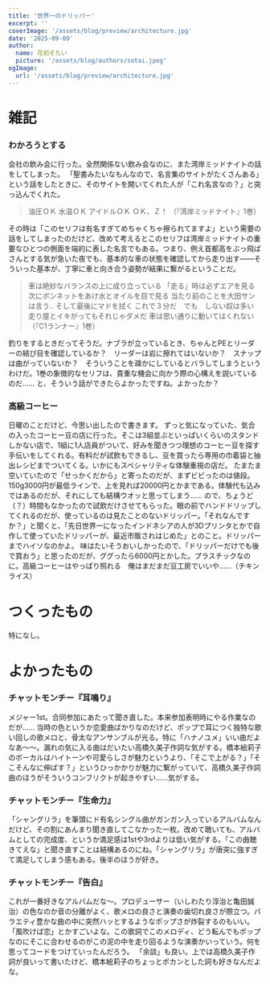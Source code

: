 ```yaml
---
title: '世界一のドリッパー'
excerpt: ''
coverImage: '/assets/blog/preview/architecture.jpg'
date: '2025-09-09'
author:
  name: 花初そたい
  picture: '/assets/blog/authors/sotai.jpeg'
ogImage:
  url: '/assets/blog/preview/architecture.jpg'
---
```

# 雑記
### わかろうとする
会社の飲み会に行った。全然関係ない飲み会なのに、また湾岸ミッドナイトの話をしてしまった。
「聖書みたいなもんなので、名言集のサイトがたくさんある」という話をしたときに、そのサイトを開いてくれた人が「これ名言なの？」と突っ込んでくれた。
> 油圧ＯＫ
水温ＯＫ
アイドルＯＫ
ＯＫ、Ｚ！
（『湾岸ミッドナイト』1巻）

その時は「このセリフは有名すぎてめちゃくちゃ擦られてますよ」という需要の話をしてしまったのだけど、改めて考えるとこのセリフは湾岸ミッドナイトの重要なひとつの側面を端的に表した名言でもある。つまり、例え首都高をぶっ飛ばさんとする気が急いた夜でも、基本的な車の状態を確認してから走り出す――そういった基本が、丁寧に車と向き合う姿勢が結果に繋がるということだ。

> 車は絶妙なバランスの上に成り立っている
「走る」時は必ずエアを見る
次にボンネットをあけ水とオイルを目で見る
当たり前のことを大田サンは言う‥
そして最後にマドを拭く
これで３分だ　でも　しない奴は多い
走り屋とイキがってもそれじゃダメだ
車は思い通りに動いてはくれない
（『C1ランナー』1巻）

釣りをするときだってそうだ。ナブラが立っているとき、ちゃんとPEとリーダーの結び目を確認しているか？　リーダーは岩に擦れてはいないか？　スナップは曲がっていないか？　そういうことを疎かにしているとバラしてしまうというわけだ。1巻の象徴的なセリフは、貴重な機会に向かう際の心構えを説いているのだ……
と、そういう話ができたらよかったですね。よかったか？

### 高級コーヒー
日曜のことだけど、今思い出したので書きます。
ずっと気になっていた、気合の入ったコーヒー豆の店に行った。そこは3組並ぶといっぱいくらいのスタンドしかない店で、1組に1人店員がついて、好みを聞きつつ理想のコーヒー豆を探す手伝いをしてくれる。有料だが試飲もできるし、豆を買ったら専用の巾着袋と抽出レシピまでついてくる。いかにもスペシャリティな体験重視の店だ。
たまたま空いていたので「せっかくだから」と寄ったのだが、まずビビったのは値段。150g3000円が最低ラインで、上を見れば20000円とかまである。体験代も込みではあるのだが、それにしても結構ウオッと思ってしまう……
ので、ちょうど（？）時間もなかったので試飲だけさせてもらった。眼の前でハンドドリップしてくれるのだが、使っているのは見たことのないドリッパー。「それなんですか？」と聞くと、「先日世界一になったインドネシアの人が3Dプリンタとかで自作して使っていたドリッパーが、最近市販されはじめた」とのこと。ドリッパーまでハイソなのかよ。
味はたいそうおいしかったので、「ドリッパーだけでも後で買おう」と思ったのだが、ググったら6000円とかした。プラスチックなのに。高級コーヒーはやっぱり照れる　俺はまだまだ豆工房でいいや……（チキンライス）

# つくったもの
特になし。

# よかったもの
### チャットモンチー『耳鳴り』
メジャー1st。合同参加にあたって聞き直した。本来参加表明時にやる作業なのだが……
当時の色というか恋愛曲ばかりなのだけど、ポップで耳につく独特な歌い回しの歌メロと、骨太なアンサンブルが光る。特に「ハナノユメ」いい曲だよなあ～～。漏れの気に入る曲はだいたい高橋久美子作詞な気がする。橋本絵莉子のボーカルはハイトーンや可愛らしさが魅力というより、「そこで上がる？」「そこそんなに伸ばす？」というひっかかりが魅力に繋がっていて、高橋久美子作詞曲のほうがそういうコンフリクトが起きやすい……気がする。

### チャットモンチー『生命力』
「シャングリラ」を筆頭にド有名シングル曲がガンガン入っているアルバムなんだけど、その割にあんまり聞き直してこなかった一枚。改めて聴いても、アルバムとしての完成度、というか満足感は1stや3rdよりは低い気がする。「この曲聴きてえな」と聞き直すことは結構あるのにね。「シャングリラ」が唐突に強すぎて満足してしまう感もある。後半のほうが好き。

### チャットモンチー『告白』
これが一番好きなアルバムだな～。プロデューサー（いしわたり淳治と亀田誠治）の色なのか音の分離がよく、歌メロの良さと演奏の歯切れ良さが際立つ。バラエティ豊かな曲の中に突然ハッとするようなポップさが炸裂するのもいい。「風吹けば恋」とかすごいよな。この歌詞でこのメロディ、どう転んでもポップなのにそこに合わせるのがこの泥の中を走り回るような演奏かいっていう。何を思ってコードをつけていったんだろう。
「余談」も良い。上では高橋久美子作詞が良いって書いたけど、橋本絵莉子のちょっとポカンとした詞も好きなんだよな。